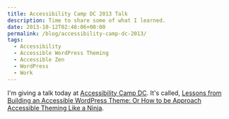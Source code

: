 ```yaml
---
title: Accessibility Camp DC 2013 Talk
description: Time to share some of what I learned.
date: 2013-10-12T02:48:06+00:00
permalink: /blog/accessibility-camp-dc-2013/
tags:
  - Accessibility
  - Accessible WordPress Theming
  - Accessible Zen
  - WordPress
  - Work
---
```


I'm giving a talk today at [Accessibility Camp DC](http://www.accessibilitycampdc.org/). It's called, [Lessons from Building an Accessible WordPress Theme: Or How to be Approach Accessible Theming Like a Ninja](http://davidakennedy.github.io/lessons-from-building-an-accessible-wordpress-theme/).
